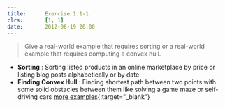 ```yaml
---
title:      Exercise 1.1-1
clrs:       [1, 1]
date:       2012-08-19 20:00
---
```


> Give a real-world example that requires sorting or a real-world example that requires computing a convex hull.

* **Sorting** : Sorting listed products in an online marketplace by price or listing blog posts alphabetically or by date
* **Finding Convex Hull** : Finding shortest path between two points with some solid obstacles between them like solving a game maze or self-driving cars [more examples](https://brilliant.org/wiki/convex-hull/#applications){:target="_blank"}
